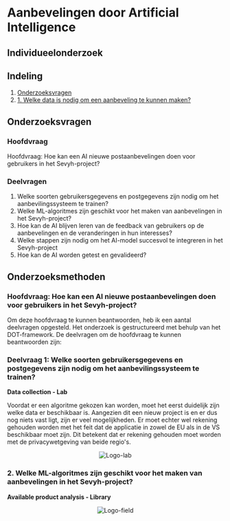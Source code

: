 # Aanbevelingen door Artificial Intelligence 
## Individueelonderzoek

## Indeling
1. [Onderzoeksvragen](#onderzoeksvragen)
2. [1. Welke data is nodig om een aanbeveling te kunnen maken?](#1-welke-data-is-nodig-om-een-aanbeveling-te-kunnen-maken)


## Onderzoeksvragen

### Hoofdvraag

Hoofdvraag: Hoe kan een AI nieuwe postaanbevelingen doen voor gebruikers in het Sevyh-project?

### Deelvragen

1. Welke soorten gebruikersgegevens en postgegevens zijn nodig om het aanbevilingssysteem te trainen?
2. Welke ML-algoritmes zijn geschikt voor het maken van aanbevelingen in het Sevyh-project?
3. Hoe kan de AI blijven leren van de feedback van gebruikers op de aanbevelingen en de veranderingen in hun interesses?
4. Welke stappen zijn nodig om het AI-model succesvol te integreren in het Sevyh-project
5. Hoe kan de AI worden getest en gevalideerd?

## Onderzoeksmethoden

### Hoofdvraag: Hoe kan een AI nieuwe postaanbevelingen doen voor gebruikers in het Sevyh-project?

Om deze hoofdvraag te kunnen beantwoorden, heb ik een aantal deelvragen opgesteld. Het onderzoek is gestructureerd met behulp van het DOT-framework. De deelvragen om de hoofdvraag te kunnen beantwoorden zijn:

### Deelvraag 1: Welke soorten gebruikersgegevens en postgegevens zijn nodig om het aanbevilingssysteem te trainen?

**Data collection - Lab**

Voordat er een algoritme gekozen kan worden, moet het eerst duidelijk zijn welke data er beschikbaar is. Aangezien dit een nieuw project is en er dus nog niets vast ligt, zijn er veel mogelijkheden. Er moet echter wel rekening gehouden worden met het feit dat de applicatie in zowel de EU als in de VS beschikbaar moet zijn. Dit betekent dat er rekening gehouden moet worden met de privacywetgeving van beide regio's.

<p align="center">
    <img src="https://user-images.githubusercontent.com/73841047/224007937-68b2c98d-b821-45a9-a6be-a65a1b0abd2e.png" alt="Logo-lab" style="margin:auto;">    
</p>

### 2. Welke ML-algoritmes zijn geschikt voor het maken van aanbevelingen in het Sevyh-project?

**Available product analysis - Library**

 
<p align="center">
    <img src="https://user-images.githubusercontent.com/73841047/224009344-05dfb9bc-b0a3-41e9-8b1b-30da4cb81ee6.png" alt="Logo-field" style="margin:auto;">    
</p>



